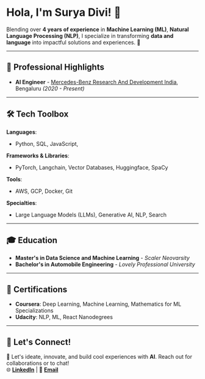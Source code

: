 # Hola, I'm Surya Divi! 👋

Blending over **4 years of experience** in **Machine Learning (ML)**, **Natural Language Processing (NLP)**, I specialize in transforming **data and language** into impactful solutions and experiences. 🚀

---

## 🌟 **Professional Highlights**
- **AI Engineer** - [Mercedes-Benz Research And Development India](https://www.mbrdi.co.in/#/), Bengaluru *(2020 - Present)*  

---

## 🛠️ **Tech Toolbox**
**Languages**:  
- Python, SQL, JavaScript, 

**Frameworks & Libraries**:  
- PyTorch, Langchain, Vector Databases, Huggingface, SpaCy  

**Tools**:  
- AWS, GCP, Docker, Git  

**Specialties**:  
- Large Language Models (LLMs), Generative AI, NLP, Search  

---

## 🎓 **Education**
- **Master's in Data Science and Machine Learning** - *Scaler Neovarsity*  
- **Bachelor's in Automobile Engineering** - *Lovely Professional University*  

---

## 📜 **Certifications**
- **Coursera**: Deep Learning, Machine Learning, Mathematics for ML Specializations  
- **Udacity**: NLP, ML, React Nanodegrees  

---

## 🤝 **Let's Connect!**
🔗 Let's ideate, innovate, and build cool experiences with **AI**. Reach out for collaborations or to chat!  
🌐 **[LinkedIn](https://www.linkedin.com/in/suryadivi/)** | 📧 **[Email](mailto:divisaisurya@gmail.com)**  


